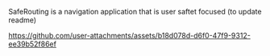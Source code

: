 SafeRouting is a navigation application that is user saftet focused
(to update readme)


https://github.com/user-attachments/assets/b18d078d-d6f0-47f9-9312-ee39b52f86ef

